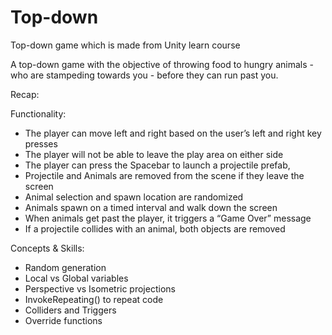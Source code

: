 # Top-down
Top-down game which is made from Unity learn course

A top-down game with the objective of throwing food to hungry animals - who are stampeding towards you - before they can run past you.

Recap:

Functionality:
* The player can move left and right based on the user’s left and right key presses
* The player will not be able to leave the play area on either side
* The player can press the Spacebar to launch a projectile prefab,
* Projectile and Animals are removed from the scene if they leave the screen
* Animal selection and spawn location are randomized
* Animals spawn on a timed interval and walk down the screen 
* When animals get past the player, it triggers a “Game Over” message
* If a projectile collides with an animal, both objects are removed

Concepts & Skills:
* Random generation
* Local vs Global variables
* Perspective vs Isometric projections
* InvokeRepeating() to repeat code
* Colliders and Triggers 
* Override functions
